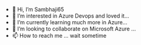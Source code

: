 - 👋 Hi, I’m Sambhaji65
- 👀 I’m interested in Azure Devops and loved it...
- 🌱 I’m currently learning much more in Azure...
- 💞️ I’m looking to collaborate on Microsoft Azure ...
- 📫 How to reach me ... wait sometime

<!---
Sambhaji65/Sambhaji65 is a ✨ special ✨ repository because its `README.md` (this file) appears on your GitHub profile.
You can click the Preview link to take a look at your changes.
--->
